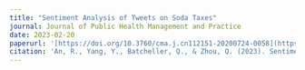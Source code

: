 ```yaml
---
title: "Sentiment Analysis of Tweets on Soda Taxes"
journal: Journal of Public Health Management and Practice
date: 2023-02-20
paperurl: '[https://doi.org/10.3760/cma.j.cn112151-20200724-0058](https://doi.org/10.1097/PHH.0000000000001721)'
citation: 'An, R., Yang, Y., Batcheller, Q., & Zhou, Q. (2023). Sentiment Analysis of Tweets on Soda Taxes. Journal of public health management and practice : JPHMP, 29(5), 633–639. https://doi.org/10.1097/PHH.0000000000001721'
---
```

